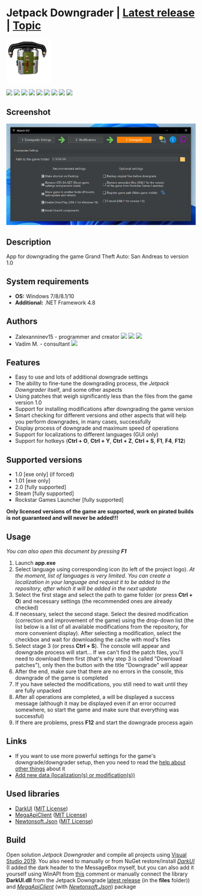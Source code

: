 # Jetpack Downgrader | [Latest release](https://github.com/Zalexanninev15/Jetpack-Downgrader/releases/latest) | [Topic](https://gtaforums.com/topic/969056-jetpack-downgrader)

![alt](https://github.com/Zalexanninev15/Jetpack-Downgrader/raw/unstable/data/docs/logo.png)

[![](https://img.shields.io/badge/OS-Windows-informational?logo=windows)](https://github.com/Zalexanninev15/Jetpack-Downgrader)
[![](https://img.shields.io/github/release/Zalexanninev15/Jetpack-Downgrader)](https://github.com/Zalexanninev15/Jetpack-Downgrader/releases/latest)
[![](https://img.shields.io/github/release-pre/Zalexanninev15/Jetpack-Downgrader)](https://github.com/Zalexanninev15/Jetpack-Downgrader/releases)
[![](https://img.shields.io/github/downloads/Zalexanninev15/Jetpack-Downgrader/total.svg)](https://github.com/Zalexanninev15/Jetpack-Downgrader/releases)
[![](https://img.shields.io/github/last-commit/Zalexanninev15/Jetpack-Downgrader/unstable.svg)](https://github.com/Zalexanninev15/Jetpack-Downgrader/commits/unstable)
[![](https://img.shields.io/github/stars/Zalexanninev15/Jetpack-Downgrader.svg)](https://github.com/Zalexanninev15/Jetpack-Downgrader/stargazers)
[![](https://img.shields.io/github/issues/Zalexanninev15/Jetpack-Downgrader.svg)](https://github.com/Zalexanninev15/Jetpack-Downgrader/issues?q=is%3Aopen+is%3Aissue)
[![](https://img.shields.io/github/issues-closed/Zalexanninev15/Jetpack-Downgrader.svg)](https://github.com/Zalexanninev15/Jetpack-Downgrader/issues?q=is%3Aissue+is%3Aclosed)
[![](https://img.shields.io/badge/license-MIT-blue.svg)](LICENSE)

## Screenshot

![alt](https://github.com/Zalexanninev15/Jetpack-Downgrader/blob/unstable/data/docs/gui.png?raw=true)

## Description

App for downgrading the game Grand Theft Auto: San Andreas to version 1.0

## System requirements

* **OS:** Windows 7/8/8.1/10
* **Additional:** .NET Framework 4.8

## Authors

* Zalexanninev15 - programmer and creator [![](https://img.shields.io/badge/donate_and_read_news-Boosty-F0672B.svg)](https://boosty.to/maxik-zalexanninev15) [![](https://img.shields.io/badge/donate-QIWI-FF8C00.svg)](https://qiwi.com/n/ZALEXANNINEV15) [![](https://img.shields.io/badge/donate-YooMoney-8B3FFD.svg)](https://yoomoney.ru/to/410015106319420)
* Vadim M. - consultant [![](https://img.shields.io/badge/donate_and_read_news-Patreon-FF424D.svg)](https://www.patreon.com/NationalPepper)

## Features

* Easy to use and lots of additional downgrade settings
* The ability to fine-tune the downgrading process, the *Jetpack Downgrader* itself, and some other aspects
* Using patches that weigh significantly less than the files from the game version 1.0
* Support for installing modifications after downgrading the game version
* Smart checking for different versions and other aspects that will help you perform downgrades, in many cases, successfully
* Display process of downgrade and maximum speed of operations
* Support for localizations to different languages (GUI only)
* Support for hotkeys (**Ctrl + O**, **Ctrl + Y**, **Ctrl + Z**, **Ctrl + S**, **F1**, **F4**, **F12**)

## Supported versions

* 1.0 [exe only] (if forced)
* 1.01 [exe only] 
* 2.0 [fully supported]
* Steam [fully supported]
* Rockstar Games Launcher [fully supported]

**Only licensed versions of the game are supported, work on pirated builds is not guaranteed and will never be added!!!**

## Usage

*You can also open this document by pressing **F1***

1. Launch **app.exe**
2. Select language using corresponding icon (to left of the project logo). *At the moment, list of languages is very limited. You can create a localization in your language and request it to be added to the repository, after which it will be added in the next update*
3. Select the first stage and select the path to game folder (or press **Ctrl + O**) and necessary settings (the recommended ones are already checked)
4. If necessary, select the second stage. Select the desired modification (correction and improvement of the game) using the drop-down list (the list below is a list of all available modifications from the repository, for more convenient display). After selecting a modification, select the checkbox and wait for downloading the cache with mod's files
5. Select stage 3 (or press **Ctrl + S**). The console will appear and downgrade process will start... If we can't find the patch files, you'll need to download them first (that's why step 3 is called "Download patches"), only then the button with the title "Downgrade" will appear
6. After the end, make sure that there are no errors in the console, this downgrade of the game is completed
7. If you have selected the modifications, you still need to wait until they are fully unpacked
8. After all operations are completed, a will be displayed a success message (although it may be displayed even if an error occurred somewhere, so start the game and make sure that everything was successful)
9. If there are problems, press **F12** and start the downgrade process again

## Links

* If you want to use more powerful settings for the game's downgrade/downgrader setup, then you need to read the [help about other things](https://github.com/Zalexanninev15/Jetpack-Downgrader/blob/unstable/data/docs/OtherThings.md) about it
* [Add new data (localization(s) or modification(s))](https://github.com/Zalexanninev15/Jetpack-Downgrader/blob/unstable/data/docs/AddNewData.md)

## Used libraries

* [DarkUI](https://github.com/Zalexanninev15/DarkUI) ([MIT License](https://github.com/RobinPerris/DarkUI/blob/master/LICENSE))
* [MegaApiClient](https://github.com/gpailler/MegaApiClient) ([MIT License](https://github.com/gpailler/MegaApiClient/blob/master/LICENSE))
* [Newtonsoft.Json](https://github.com/JamesNK/Newtonsoft.Json) ([MIT License](https://github.com/JamesNK/Newtonsoft.Json/blob/master/LICENSE.md))

## Build

Open solution *Jetpack Downgrader* and compile all projects using [Visual Studio 2019](https://visualstudio.microsoft.com/vs). You also need to manually or from NuGet restore/install [*DarkUI*](https://github.com/RobinPerris/DarkUI) (I added the dark header to the MessageBox myself, but you can also add it yourself using WinAPI from [this](https://github.com/RobinPerris/DarkUI/pull/58/commits/8ad5fb733e9ce0e365833435533ac2604ddfef71) comment or manually connect the library **DarkUI.dll** from the Jetpack Downgrade [latest release](https://github.com/Zalexanninev15/Jetpack-Downgrader/releases/latest) (in the **files** folder)) and [*MegaApiClient*](https://www.nuget.org/packages/MegaApiClient) (with [*Newtonsoft.Json*](https://www.nuget.org/packages/Newtonsoft.Json)) package
